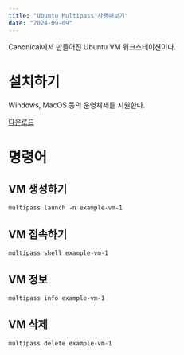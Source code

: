 ```yaml
---
title: "Ubuntu Multipass 사용해보기"
date: "2024-09-09"
---
```


Canonical에서 만들어진 Ubuntu VM 워크스테이션이다.

# 설치하기

Windows, MacOS 등의 운영체제를 지원한다.

[다운로드](https://multipass.run/install)

# 명령어

## VM 생성하기

```shell
multipass launch -n example-vm-1
```

## VM 접속하기

```shell
multipass shell example-vm-1
```

## VM 정보

```shell
multipass info example-vm-1
```

## VM 삭제

```shell
multipass delete example-vm-1
```
